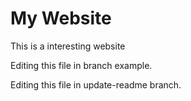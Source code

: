 # My Website

This is a interesting website

Editing this file in branch example.

Editing this file in update-readme branch.
